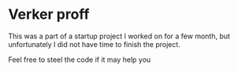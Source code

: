 # Verker proff
This was a part of a startup project I worked on for a few month, but unfortunately I did not have time to finish the project. 

Feel free to steel the code if it may help you
